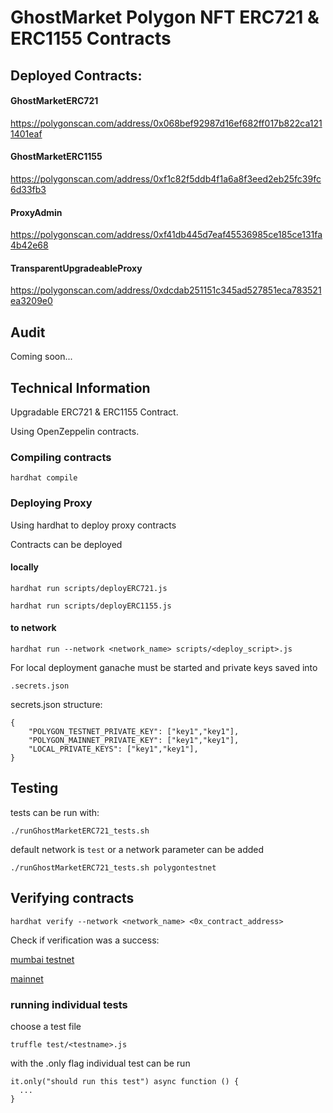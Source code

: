 # GhostMarket Polygon NFT ERC721 & ERC1155 Contracts
## Deployed Contracts:

#### GhostMarketERC721
https://polygonscan.com/address/0x068bef92987d16ef682ff017b822ca1211401eaf

#### GhostMarketERC1155
https://polygonscan.com/address/0xf1c82f5ddb4f1a6a8f3eed2eb25fc39fc6d33fb3

#### ProxyAdmin
https://polygonscan.com/address/0xf41db445d7eaf45536985ce185ce131fa4b42e68

#### TransparentUpgradeableProxy
https://polygonscan.com/address/0xdcdab251151c345ad527851eca783521ea3209e0

## Audit

Coming soon...

## Technical Information

Upgradable ERC721 & ERC1155 Contract.

Using OpenZeppelin contracts.

### Compiling contracts
```
hardhat compile
```

### Deploying Proxy

Using hardhat to deploy proxy contracts

Contracts can be deployed

#### locally

```
hardhat run scripts/deployERC721.js  

hardhat run scripts/deployERC1155.js
```

#### to network
```
hardhat run --network <network_name> scripts/<deploy_script>.js
```
For local deployment ganache must be started and private keys saved into

```
.secrets.json
```

secrets.json structure:

```
{
    "POLYGON_TESTNET_PRIVATE_KEY": ["key1","key1"],
    "POLYGON_MAINNET_PRIVATE_KEY": ["key1","key1"],
    "LOCAL_PRIVATE_KEYS": ["key1","key1"],
}
```

## Testing

tests can be run with:

```
./runGhostMarketERC721_tests.sh
```

default network is `test` or a network parameter can be added

```
./runGhostMarketERC721_tests.sh polygontestnet
```

## Verifying contracts

```
hardhat verify --network <network_name> <0x_contract_address>
```

Check if verification was a success:

[mumbai testnet](https://mumbai.polygonscan.com/)

[mainnet](https://polygonscan.com/)

### running individual tests

choose a test file
```
truffle test/<testname>.js
```

with the .only flag individual test can be run  
```
it.only("should run this test") async function () {
  ...
}
```



